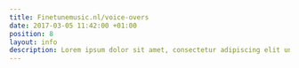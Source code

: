 ```yaml
---
title: Finetunemusic.nl/voice-overs
date: 2017-03-05 11:42:00 +01:00
position: 8
layout: info
description: Lorem ipsum dolor sit amet, consectetur adipiscing elit unde omnis.
---
```


